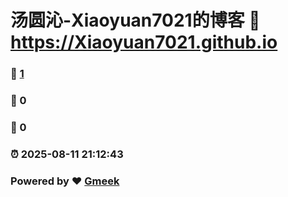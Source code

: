 # 汤圆沁-Xiaoyuan7021的博客 :link: https://Xiaoyuan7021.github.io 
### :page_facing_up: [1](https://Xiaoyuan7021.github.io/tag.html) 
### :speech_balloon: 0 
### :hibiscus: 0 
### :alarm_clock: 2025-08-11 21:12:43 
### Powered by :heart: [Gmeek](https://github.com/Meekdai/Gmeek)
